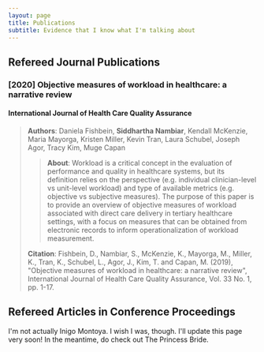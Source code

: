 ```yaml
---
layout: page
title: Publications
subtitle: Evidence that I know what I'm talking about
---
```


## Refereed Journal Publications

### [2020] Objective measures of workload in healthcare: a narrative review
#### International Journal of Health Care Quality Assurance
> **Authors**: Daniela Fishbein, **Siddhartha Nambiar**, Kendall McKenzie, Maria Mayorga, Kristen Miller, Kevin Tran, Laura Schubel, Joseph Agor, Tracy Kim, Muge Capan
>
>> **About**: Workload is a critical concept in the evaluation of performance and quality in healthcare systems, but its definition relies on the perspective (e.g. individual clinician-level vs unit-level workload) and type of available metrics (e.g. objective vs subjective measures). The purpose of this paper is to provide an overview of objective measures of workload associated with direct care delivery in tertiary healthcare settings, with a focus on measures that can be obtained from electronic records to inform operationalization of workload measurement.
>
> **Citation**: Fishbein, D., Nambiar, S., McKenzie, K., Mayorga, M., Miller, K., Tran, K., Schubel, L., Agor, J., Kim, T. and Capan, M. (2019), "Objective measures of workload in healthcare: a narrative review", International Journal of Health Care Quality Assurance, Vol. 33 No. 1, pp. 1-17.

## Refereed Articles in Conference Proceedings

I'm not actually Inigo Montoya. I wish I was, though. I'll update this page very soon! In the meantime, do check out The Princess Bride. 